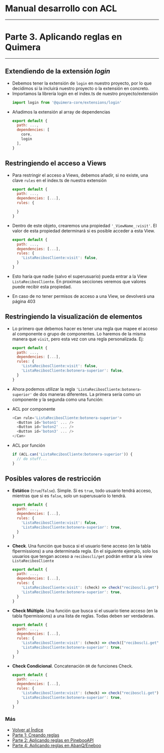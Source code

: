 # Manual desarrollo con ACL
---------------------------
# Parte 3. Aplicando reglas en Quimera
--------------------------------------

## Extendiendo de la extensión *login*

  * Debemos tener la extensión de `login` en nuestro proyecto, por lo que decidimos si la incluirá nuestro proyecto o la extensión en concreto.
  * Importamos la librería login en el index.ts de nuestro proyecto/extensión
    ```js
    import login from '@quimera-core/extensions/login'
    ```
  * Añadimos la extensión al array de dependencias
    ```js
    export default {
      path: ...,
      dependencies: [
        core,
        login
      ],
    }
    ```

## Restringiendo el acceso a Views

  * Para restringir el acceso a Views, debemos añadir, si no existe, una clave `rules` en el index.ts de nuestra extensión
    ```js
    export default {
      path: ...,
      dependencies: [...],
      rules: {

      }
    }
    ```

  * Dentro de este objeto, crearemos una propiedad `'_ViewName_:visit'`. El valor de esta propiedad determinará si es posible acceder a esta View.
    ```js
    export default {
      path: ...,
      dependencies: [...],
      rules: {
        'ListaRecibosCliente:visit': false,
      }
    }
    ```

  * Esto haría que nadie (salvo el superusuario) pueda entrar a la View `ListaRecibosCliente`. En proximas secciones veremos que valores puede recibir esta propiedad.

  * En caso de no tener permisos de acceso a una View, se devolverá una página 403

## Restringiendo la visualización de elementos

  * Lo primero que debemos hacer es tener una regla que mapee el acceso al componente o grupo de componentes. Lo haremos de la misma manera que `visit`, pero esta vez con una regla personalizada. Ej:
    ```js
    export default {
      path: ...,
      dependencies: [...],
      rules: {
        'ListaRecibosCliente:visit': false,
        'ListaRecibosCliente:botonera-superior': false,
      }
    }
    ```

  * Ahora podemos utilizar la regla `'ListaRecibosCliente:botonera-superior'` de dos maneras diferentes. La primera sería como un componente y la segunda como una función:

  * ACL por componente
    ```js
    <Can rule='ListaRecibosCliente:botonera-superior'>
      <Button id='boton1' ... />
      <Button id='boton2' ... />
      <Button id='boton3' ... />
    </Can>
    ```

  * ACL por función
    ```js
    if (ACL.can('ListaRecibosCliente:botonera-superior')) {
      // do stuff...
    }
    ```

## Posibles valores de restricción

  * **Estático** (`true`/`false`). Simple. Si es `true`, todo usuario tendrá acceso, mientras que si es `false`, solo un superusuario lo tendrá.
    ```js
    export default {
      path: ...,
      dependencies: [...],
      rules: {
        'ListaRecibosCliente:visit': false,
        'ListaRecibosCliente:botonera-superior': true,
      }
    }
    ```

  * **Check**. Una función que busca si el usuario tiene acceso (en la tabla flpermissions) a una determinada regla. En el siguiente ejemplo, solo los usuarios que tengan acceso a `reciboscli/get` podrán entrar a la view `ListaRecibosCliente`
    ```js
    export default {
      path: ...,
      dependencies: [...],
      rules: {
        'ListaRecibosCliente:visit': (check) => check("reciboscli.get"),
        'ListaRecibosCliente:botonera-superior': true,
      }
    }
    ```

  * **Check Múltiple**. Una función que busca si el usuario tiene acceso (en la tabla flpermissions) a una lista de reglas. Todas deben ser verdaderas.
    ```js
    export default {
      path: ...,
      dependencies: [...],
      rules: {
        'ListaRecibosCliente:visit': (check) => check(["reciboscli.get", "reciboscli/delete"]),
        'ListaRecibosCliente:botonera-superior': true,
      }
    }
    ```

  * **Check Condicional**. Concatenación `OR` de funciones Check.
    ```js
    export default {
      path: ...,
      dependencies: [...],
      rules: {
        'ListaRecibosCliente:visit': (check) => check("reciboscli.get") || check("reciboscli/delete"),
        'ListaRecibosCliente:botonera-superior': true,
      }
    }
    ```

### Más

  * [Volver al Índice](./index.md)
  * [Parte 1: Creando reglas](./createRules.md)
  * [Parte 2: Aplicando reglas en PinebooAPI](./pinebooApi.md)
  * [Parte 4: Aplicando reglas en AbanQ/Eneboo](./abanq.md)
